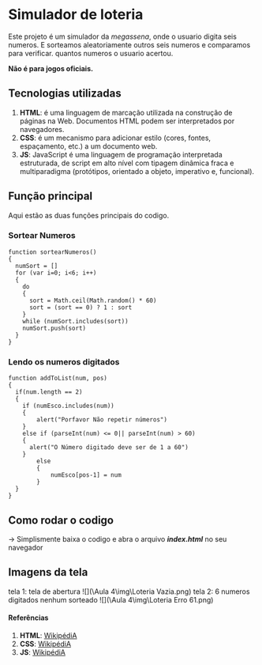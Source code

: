 # Simulador de loteria

Este projeto é um simulador da *megassena*, onde o usuario digita seis numeros.
E sorteamos aleatoriamente outros seis numeros e comparamos para verificar.
quantos numeros o usuario acertou.

**Não é para jogos oficiais.**

## Tecnologias utilizadas
1. **HTML**: é uma linguagem de marcação utilizada na construção de páginas na Web. Documentos HTML podem ser interpretados por navegadores.
2. **CSS**: é um mecanismo para adicionar estilo (cores, fontes, espaçamento, etc.) a um documento web.
3. **JS**: JavaScript é uma linguagem de programação interpretada estruturada, de script em alto nível com tipagem dinâmica fraca e multiparadigma (protótipos, orientado a objeto, imperativo e, funcional).

## Função principal
Aqui estão as duas funções principais do codigo.

### Sortear Numeros
```
function sortearNumeros()
{
  numSort = []
  for (var i=0; i<6; i++)
  {
    do
    {
      sort = Math.ceil(Math.random() * 60)
      sort = (sort == 0) ? 1 : sort
    }
    while (numSort.includes(sort))
    numSort.push(sort)
  }
}
```
### Lendo os numeros digitados
```
function addToList(num, pos)
{
  if(num.length == 2)
  {
    if (numEsco.includes(num))
    {
        alert("Porfavor Não repetir números")
    }
    else if (parseInt(num) <= 0|| parseInt(num) > 60)
    {
      alert("O Número digitado deve ser de 1 a 60")
    }
        else
        {
            numEsco[pos-1] = num
        }
  }
}
```

## Como rodar o codigo
-> Simplismente baixa o codigo e abra o arquivo **_index.html_** no seu navegador

## Imagens da tela
tela 1: tela de abertura
![](\Aula 4\img\Loteria Vazia.png)
tela 2: 6 numeros digitados nenhum sorteado
![](\Aula 4\img\Loteria Erro 61.png)

#### Referências
1. **HTML**: [WikipédiA](https://pt.wikipedia.org/wiki/HTML)
2. **CSS**: [WikipédiA](https://pt.wikipedia.org/wiki/Cascading_Style_Sheets)
3. **JS**: [WikipédiA](https://pt.wikipedia.org/wiki/JavaScript)
